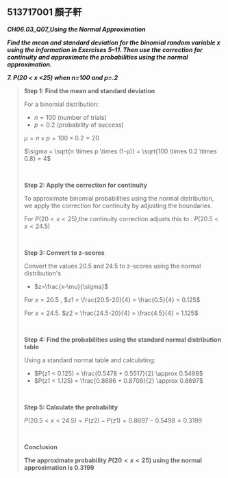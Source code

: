 ## 513717001 顏子軒

***CH06.03_Q07_Using the Normal Approximation***

***Find the mean and standard deviation for the binomial random variable x using the information in Exercises 5–11. Then use the correction for continuity and approximate the probabilities using the normal approximation.***

***7. P(20 < x <25) when n=100 and p=.2***

>**Step 1: Find the mean and standard deviation**
>
>For a binomial distribution:
>- $n=100$ (number of trials)
>- $p=0.2$ (probability of success)
>
>$\mu = n \times p = 100 \times 0.2 = 20$
>
>$\sigma = \sqrt{n \times p \times (1-p)} = \sqrt{100 \times 0.2 \times 0.8} = 4$
>
><br/>
>
>**Step 2: Apply the correction for continuity**
>
>To approximate binomial probabilities using the normal distribution, we apply the correction for continuity by adjusting the boundaries.
>
>For $P(20 < x <25)$,the continuity correction adjusts this to :
>$P(20.5 < x <24.5)$
>
><br/>
>
>**Step 3: Convert to z-scores**
>
>Convert the values 20.5 and 24.5 to z-scores using the normal distribution's
>
>- $z=\frac{x-\mu}{\sigma}$
>
>For $x = 20.5$ , $z1 = \frac{20.5-20}{4} = \frac{0.5}{4} = 0.125$
>
>For $x = 24.5$. $z2 = \frac{24.5-20}{4} = \frac{4.5}{4} = 1.125$
>
><br/>
>
>**Step 4: Find the probabilities using the standard normal distribution table**
>
>Using a standard normal table and calculating:
>
>- $P(z1 < 0.125) = \frac{0.5478 + 0.5517}{2} \approx 0.5498$
>- $P(z1 < 1.125) = \frac{0.8686 + 0.8708}{2} \approx 0.8697$
>
><br/>
>
>**Step 5: Calculate the probability**
>
>$P(20.5 < x < 24.5) = P(z2) - P(z1) = 0.8697 - 0.5498 = 0.3199$
>
><br/>
>
>**Conclusion**
>
>**The approximate probability $P(20 < x < 25)$ using the normal approximation is 0.3199**
